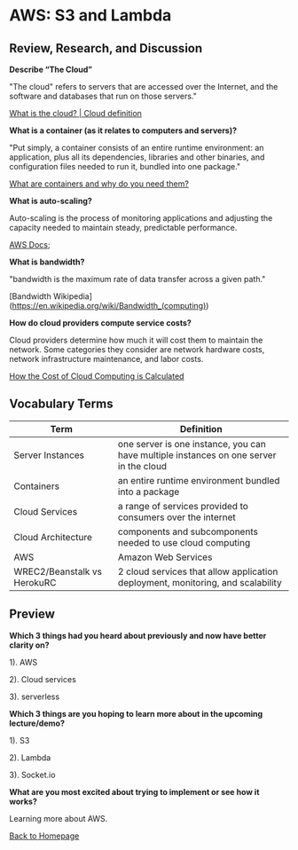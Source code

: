 # AWS: S3 and Lambda

## Review, Research, and Discussion

**Describe “The Cloud”**

"The cloud" refers to servers that are accessed over the Internet, and the software and databases that run on those servers."

[What is the cloud? | Cloud definition](https://www.cloudflare.com/learning/cloud/what-is-the-cloud/)

**What is a container (as it relates to computers and servers)?**

"Put simply, a container consists of an entire runtime environment: an application, plus all its dependencies, libraries and other binaries, and configuration files needed to run it, bundled into one package."

[What are containers and why do you need them?](https://www.cio.com/article/2924995/what-are-containers-and-why-do-you-need-them.html)

**What is auto-scaling?**

Auto-scaling is the process of monitoring applications and adjusting the capacity needed to maintain steady, predictable performance. 

[AWS Docs](https://aws.amazon.com/autoscaling/);

**What is bandwidth?**

"bandwidth is the maximum rate of data transfer across a given path."

[Bandwidth Wikipedia] (https://en.wikipedia.org/wiki/Bandwidth_(computing))

**How do cloud providers compute service costs?**

Cloud providers determine how much it will cost them to maintain the network. Some categories they consider are network hardware costs, network infrastructure maintenance, and labor costs. 

[How the Cost of Cloud Computing is Calculated](https://expedient.com/knowledgebase/blog/2015-05-01-how-the-cost-of-cloud-computing-is-calculated/)

## Vocabulary Terms

| Term      | Definition |
| ----------- | ----------- |
| Server Instances     | one server is one instance, you can have multiple instances on one server in the cloud  |
| Containers     | an entire runtime environment bundled into a package |
| Cloud Services     | a range of services provided to consumers over the internet  |
| Cloud Architecture     | components and subcomponents needed to use cloud computing  |
| AWS   | Amazon Web Services |
| WREC2/Beanstalk vs HerokuRC      | 2 cloud services that allow application deployment, monitoring, and scalability |

## Preview

**Which 3 things had you heard about previously and now have better clarity on?**

1). AWS

2). Cloud services

3). serverless

**Which 3 things are you hoping to learn more about in the upcoming lecture/demo?**

1). S3

2). Lambda

3). Socket.io

**What are you most excited about trying to implement or see how it works?**

Learning more about AWS.  


[Back to Homepage](../README.md)